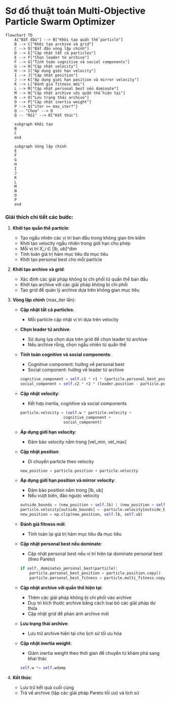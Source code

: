 # Sơ đồ thuật toán Multi-Objective Particle Swarm Optimizer

```mermaid
flowchart TD
    A["Bắt đầu"] --> B["Khởi tạo quần thể particle"]
    B --> C["Khởi tạo archive và grid"]
    C --> D["Bắt đầu vòng lặp chính"]
    D --> E["Cập nhật tất cả particles"]
    E --> F["Chọn leader từ archive"]
    F --> G["Tính toán cognitive và social components"]
    G --> H["Cập nhật velocity"]
    H --> I["Áp dụng giới hạn velocity"]
    I --> J["Cập nhật position"]
    J --> K["Áp dụng giới hạn position và mirror velocity"]
    K --> L["Đánh giá fitness mới"]
    L --> M["Cập nhật personal best nếu dominate"]
    M --> N["Cập nhật archive với quần thể hiện tại"]
    N --> O["Lưu trạng thái archive"]
    O --> P["Cập nhật inertia weight"]
    P --> Q{"iter >= max_iter?"}
    Q -- "Chưa" --> D
    Q -- "Rồi" --> R["Kết thúc"]
    
    subgraph Khởi tạo
    B
    C
    end
    
    subgraph Vòng lặp chính
    E
    F
    G
    H
    I
    J
    K
    L
    M
    N
    O
    P
    end
```

### Giải thích chi tiết các bước:

1. **Khởi tạo quần thể particle**: 
   - Tạo ngẫu nhiên các vị trí ban đầu trong không gian tìm kiếm
   - Khởi tạo velocity ngẫu nhiên trong giới hạn cho phép
   - Mỗi vị trí X_i ∈ [lb, ub]^dim
   - Tính toán giá trị hàm mục tiêu đa mục tiêu
   - Khởi tạo personal best cho mỗi particle

2. **Khởi tạo archive và grid**:
   - Xác định các giải pháp không bị chi phối từ quần thể ban đầu
   - Khởi tạo archive với các giải pháp không bị chi phối
   - Tạo grid để quản lý archive dựa trên không gian mục tiêu

3. **Vòng lặp chính** (max_iter lần):
   - **Cập nhật tất cả particles**:
     * Mỗi particle cập nhật vị trí dựa trên velocity

   - **Chọn leader từ archive**:
     * Sử dụng lựa chọn dựa trên grid để chọn leader từ archive
     * Nếu archive rỗng, chọn ngẫu nhiên từ quần thể

   - **Tính toán cognitive và social components**:
     * Cognitive component: hướng về personal best
     * Social component: hướng về leader từ archive
     ```python
     cognitive_component = self.c1 * r1 * (particle.personal_best_position - particle.position)
     social_component = self.c2 * r2 * (leader.position - particle.position)
     ```

   - **Cập nhật velocity**:
     * Kết hợp inertia, cognitive và social components
     ```python
     particle.velocity = (self.w * particle.velocity + 
                        cognitive_component + 
                        social_component)
     ```

   - **Áp dụng giới hạn velocity**:
     * Đảm bảo velocity nằm trong [vel_min, vel_max]

   - **Cập nhật position**:
     * Di chuyển particle theo velocity
     ```python
     new_position = particle.position + particle.velocity
     ```

   - **Áp dụng giới hạn position và mirror velocity**:
     * Đảm bảo position nằm trong [lb, ub]
     * Nếu vượt biên, đảo ngược velocity
     ```python
     outside_bounds = (new_position < self.lb) | (new_position > self.ub)
     particle.velocity[outside_bounds] = -particle.velocity[outside_bounds]
     new_position = np.clip(new_position, self.lb, self.ub)
     ```

   - **Đánh giá fitness mới**:
     * Tính toán lại giá trị hàm mục tiêu đa mục tiêu

   - **Cập nhật personal best nếu dominate**:
     * Cập nhật personal best nếu vị trí hiện tại dominate personal best (theo Pareto)
     ```python
     if self._dominates_personal_best(particle):
         particle.personal_best_position = particle.position.copy()
         particle.personal_best_fitness = particle.multi_fitness.copy()
     ```

   - **Cập nhật archive với quần thể hiện tại**:
     * Thêm các giải pháp không bị chi phối vào archive
     * Duy trì kích thước archive bằng cách loại bỏ các giải pháp dư thừa
     * Cập nhật grid để phản ánh archive mới

   - **Lưu trạng thái archive**:
     * Lưu trữ archive hiện tại cho lịch sử tối ưu hóa

   - **Cập nhật inertia weight**:
     * Giảm inertia weight theo thời gian để chuyển từ khám phá sang khai thác
     ```python
     self.w *= self.wdamp
     ```

4. **Kết thúc**:
   - Lưu trữ kết quả cuối cùng
   - Trả về archive (tập các giải pháp Pareto tối ưu) và lịch sử

